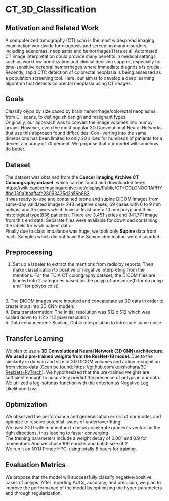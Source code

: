 # CT_3D_Classification
## Motivation and Related Work
A computerized tomography (CT) scan is the most widespread imaging examination worldwide
for diagnosis and screening many disorders, including adenomas, neoplasma and hemorrhages Hara
et al. Automated CT image interpretation could provide many benefits in medical settings,
such as workflow prioritization and clinical decision support, especially for time-sensitive cerebral
hemorrhages where immediate diagnosis is crucial. Recently, rapid CTC
detection of colorectal neoplasia is being assessed as a population screening tool. Here, our aim is
to develop a deep learning algorithm that detects colorectal neoplasia using CT images.
<br>

## Goals
Classify olyps by size cased by brain hemorrhage/colorectal neoplasms, from CT scans, to distinguish benign and malignant types.
<br>
Originally, our approach was to convert the image volumes into numpy arrays. However, even the
most popular 3D Convolutional Neural Networks that use this approach found difficulties. Con-
verting into the same dimensions has been limited to only 20 slices for
hundreds of patients for a decent accuracy of 70 percent. We propose that our model will somehow
do better.
<br>
## Dataset
The dataset was obtained from the **Cancer Imaging Archive CT Colonography dataset**, which can be found and downloaded here: https://wiki.cancerimagingarchive.net/display/Public/CT+COLONOGRAPHY#bc030a1baaff4fc28093435d2a56b883
<br>
It was ready-to-use and contained prone and supine DICOM images from same-day validated
images- 243 negative cases, 69 cases with 6 to 9 mm polyps, and 35 cases which have at least one > 10 mm polyp and their histological type(836 patients). There are 3,451 series and 941,771 image
from this end data. Separate files were available for download containing the labels for each patient data. 
<br>
Finally due to class imbalance was huge, we took only **Supine** data from each. Samples which did not have the Supine identication were discarded.
<br>
## Preprocessing
1. Set up a labeler to extract the mentions from radioloy reports. Then make classification
to positive or negative interpreting from the mentions. For the TCIA CT colongraphy dataset, the
DICOM files are labeled into 2 categories based on the polyp of presence(0 for no polyp and 1 for
polyps exist)
<br>
3. The DICOM images were inputted and concatenate as 3D data in order to create input into 3D CNN models
<br>
4. Data transformation: The initial resolution was 512 x 512 which was scaled down to 112 x 112 pixel resolution
<br>
5. Data enhancement: Scaling, Cubic interpolation to introduce some noise
<br>

## Transfer Learning
We plan to use a **3D Convolutional Neural Network (3D CNN) architecture**. **We used a pre-trained
weights from the ResNet-18 model**. Due to the similarity in domain and size of 3D DICOM volumes
and action recognition from video data (Ccan be found: https://github.com/kenshohara/3D-ResNets-PyTorch). We hypothesized that the pre-trained weights are sufficient
enough to accurately predict the presence of polyps in our data.
<br>
We utilized a log-softmax function with the criterion as Negative Log Likelihood Loss.
<br>


## Optimization
We observed the performance and generalization errors of our model, and optimize to resolve potential
issues of under/overfitting.
<br>
We used SGD with momentum to helps accelerate gradients vectors in the right directions, thus leading to faster converging
<br>
The training parameters include a weight decay of 0.001 and 0.9 for momentum. And we chose 100 epochs and batch size of 2.
<br>
We run it on NYU Prince HPC, using totally 8 hours for training.
## Evaluation Metrics
We propose that the model will successfully classify negative/positive cases of polyps. After reporting
AUCs, accuracy, and precision, we plan to improve the performance of the model by optimizing the
hyper-parameters and through regularization.

